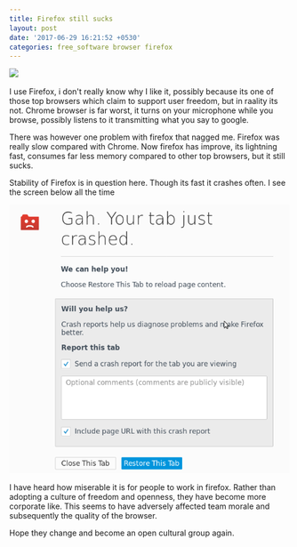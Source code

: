 ```yaml
---
title: Firefox still sucks
layout: post
date: '2017-06-29 16:21:52 +0530'
categories: free_software browser firefox
---
```


![](http://c4lpt.co.uk/top100tools/wp-content/uploads/2012/12/firefox_logo-only_RGB.png)

I use Firefox, i don't really know why I like it, possibly because its one of those
top browsers which claim to support user freedom, but in raality its not. Chrome
browser is far worst, it turns on your microphone while you browse, possibly listens to it
transmitting what you say to google.

There was however one problem with firefox that nagged me. Firefox was really slow
compared with Chrome. Now firefox has improve, its lightning fast, consumes far less
memory compared to other top  browsers, but it still sucks.

Stability of Firefox is in question here. Though its fast it crashes often. I see
the screen below all the time

![](/firefox_crash.png)

I have heard how miserable it is for people to work in firefox. Rather than adopting
a culture of freedom and openness, they have become more corporate like. This seems
to have adversely affected team morale and subsequently the quality of the browser.

Hope they change and become an open cultural group again.